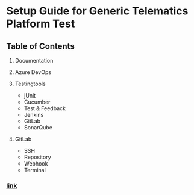 # 				Setup Guide for Generic Telematics Platform Test

##				Table of Contents

1)	Documentation

2) 	Azure DevOps

3)	Testingtools

	* jUnit
	* Cucumber
	* Test & Feedback
	* Jenkins
	* GitLab
	* SonarQube

4)	GitLab

	* SSH
	* Repository
	* Webhook 
	* Terminal






###				[link](#1-documentation)				
